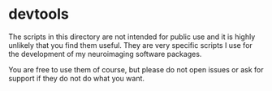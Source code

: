 # devtools

The scripts in this directory are not intended for public use and it is highly unlikely that
you find them useful. They are very specific scripts I use for the development of my neuroimaging
software packages.

You are free to use them of course, but please do not open issues or ask for support if they do not
do what you want.
